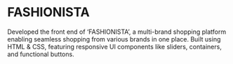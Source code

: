 # FASHIONISTA
Developed the front end of ‘FASHIONISTA’, a multi-brand shopping platform enabling seamless shopping from various brands in one place. Built using HTML &amp; CSS, featuring responsive UI components like sliders, containers, and functional buttons.
